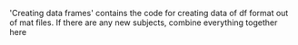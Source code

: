 'Creating data frames' contains the code for creating data of df format out of mat files. If there are any new subjects, combine everything together here
